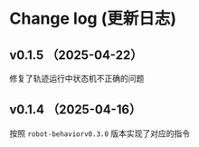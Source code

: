 # Change log (更新日志)

## v0.1.5 （2025-04-22）

修复了轨迹运行中状态机不正确的问题

## v0.1.4 （2025-04-16）

按照 `robot-behaviorv0.3.0` 版本实现了对应的指令
